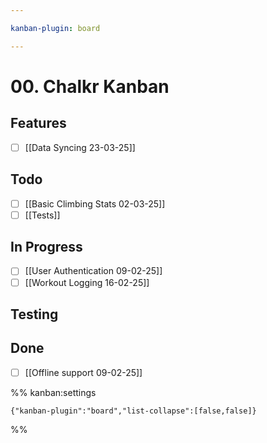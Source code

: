 ```yaml
---

kanban-plugin: board

---
```

# 00. Chalkr Kanban

## Features

- [ ] [[Data Syncing 23-03-25]]

## Todo

- [ ] [[Basic Climbing Stats 02-03-25]]
- [ ] [[Tests]]

## In Progress

- [ ] [[User Authentication 09-02-25]]
- [ ] [[Workout Logging  16-02-25]]

## Testing

## Done

- [ ] [[Offline support 09-02-25]]

%% kanban:settings
```
{"kanban-plugin":"board","list-collapse":[false,false]}
```
%%